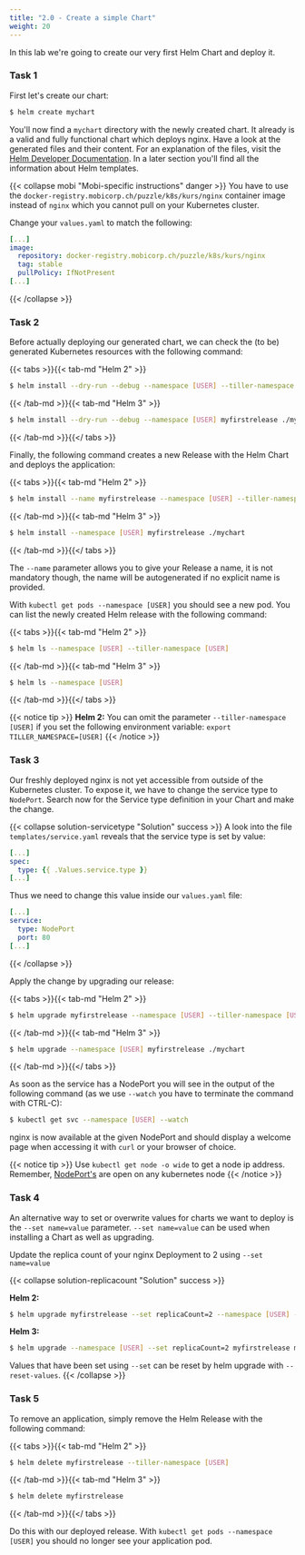 ```yaml
---
title: "2.0 - Create a simple Chart"
weight: 20
---
```


In this lab we're going to create our very first Helm Chart and deploy it.

### Task 1

First let's create our chart:

```bash
$ helm create mychart
```

You'll now find a `mychart` directory with the newly created chart. It already is a valid and fully functional chart which deploys nginx. Have a look at the generated files and their content. For an explanation of the files, visit the [Helm Developer Documentation](https://docs.helm.sh/developing_charts/#the-chart-file-structure). In a later section you'll find all the information about Helm templates.


{{< collapse mobi "Mobi-specific instructions" danger >}}
You have to use the `docker-registry.mobicorp.ch/puzzle/k8s/kurs/nginx` container image instead of `nginx` which you cannot pull on your Kubernetes cluster.

Change your `values.yaml` to match the following:

```yaml
[...]
image:
  repository: docker-registry.mobicorp.ch/puzzle/k8s/kurs/nginx
  tag: stable
  pullPolicy: IfNotPresent
[...]
```
{{< /collapse >}}

### Task 2

Before actually deploying our generated chart, we can check the (to be) generated Kubernetes resources with the following command:

{{< tabs >}}{{< tab-md "Helm 2" >}}
```bash
$ helm install --dry-run --debug --namespace [USER] --tiller-namespace [USER] ./mychart
```
{{< /tab-md >}}{{< tab-md "Helm 3" >}}
```bash
$ helm install --dry-run --debug --namespace [USER] myfirstrelease ./mychart
```
{{< /tab-md >}}{{</ tabs >}}

Finally, the following command creates a new Release with the Helm Chart and deploys the application:

{{< tabs >}}{{< tab-md "Helm 2" >}}
```bash
$ helm install --name myfirstrelease --namespace [USER] --tiller-namespace [USER] ./mychart 
```
{{< /tab-md >}}{{< tab-md "Helm 3" >}}
```bash
$ helm install --namespace [USER] myfirstrelease ./mychart
```
{{< /tab-md >}}{{</ tabs >}}

The `--name` parameter allows you to give your Release a name, it is not mandatory though, the name will be autogenerated if no explicit name is provided.

With `kubectl get pods --namespace [USER]` you should see a new pod. You can list the newly created Helm release with the following command:

{{< tabs >}}{{< tab-md "Helm 2" >}}
```bash
$ helm ls --namespace [USER] --tiller-namespace [USER]
```
{{< /tab-md >}}{{< tab-md "Helm 3" >}}
```bash
$ helm ls --namespace [USER]
```
{{< /tab-md >}}{{</ tabs >}}

{{< notice tip >}}
**Helm 2:** You can omit the parameter `--tiller-namespace [USER]` if you set the following environment variable: `export TILLER_NAMESPACE=[USER]`
{{< /notice >}}

### Task 3

Our freshly deployed nginx is not yet accessible from outside of the Kubernetes cluster. To expose it, we have to change the service type to `NodePort`.
Search now for the Service type definition in your Chart and make the change.

{{< collapse solution-servicetype "Solution" success >}}
A look into the file `templates/service.yaml` reveals that the service type is set by value:
```yaml
[...]
spec:
  type: {{ .Values.service.type }}
[...]
```

Thus we need to change this value inside our `values.yaml` file:
```yaml
[...]
service:
  type: NodePort
  port: 80
[...]
```
{{< /collapse >}}

Apply the change by upgrading our release:

{{< tabs >}}{{< tab-md "Helm 2" >}}
```bash
$ helm upgrade myfirstrelease --namespace [USER] --tiller-namespace [USER] ./mychart
```
{{< /tab-md >}}{{< tab-md "Helm 3" >}}
```bash
$ helm upgrade --namespace [USER] myfirstrelease ./mychart 
```
{{< /tab-md >}}{{</ tabs >}}

As soon as the service has a NodePort you will see in the output of the following command (as we use `--watch` you have to terminate the command with CTRL-C):

```bash
$ kubectl get svc --namespace [USER] --watch
```

nginx is now available at the given NodePort and should display a welcome page when accessing it with `curl` or your browser of choice.

{{< notice tip >}}
Use `kubectl get node -o wide` to get a node ip address. Remember, [NodePort's](https://kubernetes.io/docs/concepts/services-networking/service/#nodeport) are open on any kubernetes node
{{< /notice >}}

### Task 4

An alternative way to set or overwrite values for charts we want to deploy is the `--set name=value` parameter. `--set name=value` can be used when installing a Chart as well as upgrading.

Update the replica count of your nginx Deployment to 2 using `--set name=value`

{{< collapse solution-replicacount "Solution" success >}}

**Helm 2:**
```bash
$ helm upgrade myfirstrelease --set replicaCount=2 --namespace [USER] --tiller-namespace [USER] mychart
```

**Helm 3:**
```bash
$ helm upgrade --namespace [USER] --set replicaCount=2 myfirstrelease mychart 
```

Values that have been set using `--set` can be reset by helm upgrade with `--reset-values`.
{{< /collapse >}}

### Task 5

To remove an application, simply remove the Helm Release with the following command:

{{< tabs >}}{{< tab-md "Helm 2" >}}
```bash
$ helm delete myfirstrelease --tiller-namespace [USER]
```
{{< /tab-md >}}{{< tab-md "Helm 3" >}}
```bash
$ helm delete myfirstrelease
```
{{< /tab-md >}}{{</ tabs >}}

Do this with our deployed release. With `kubectl get pods --namespace [USER]` you should no longer see your application pod.
